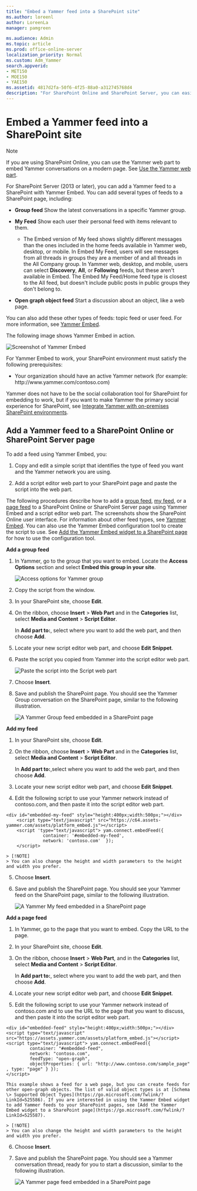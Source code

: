 ```yaml
---
title: "Embed a Yammer feed into a SharePoint site"
ms.author: loreenl
author: LoreenLa
manager: pamgreen

ms.audience: Admin
ms.topic: article
ms.prod: office-online-server
localization_priority: Normal
ms.custom: Adm_Yammer
search.appverid:
- MET150
- MOE150
- YAE150
ms.assetid: 4817d2fa-50f6-4f25-88a0-a312745768d4
description: "For SharePoint Online and SharePoint Server, you can easily add a Yammer feed to a SharePoint with Yammer Embed. Add group, my, or open graph object feeds."
---
```


# Embed a Yammer feed into a SharePoint site

> [!NOTE]
> If you are using SharePoint Online, you can use the Yammer web part to embed Yammer conversations on a modern page. See [Use the Yammer web part](https://support.office.com/article/a53cfa0c-3d09-42c8-a286-1038a81c59da). 
  
For SharePoint Server (2013 or later), you can add a Yammer feed to a SharePoint with Yammer Embed. You can add several types of feeds to a SharePoint page, including:
  
- **Group feed** Show the latest conversations in a specific Yammer group. 
    
- **My Feed** Show each user their personal feed with items relevant to them. 
    - The Embed version of My feed shows slightly different messages than the ones included in the home feeds available in Yammer web, desktop, or mobile. In Embed My Feed, users will see messages from all threads in groups they are a member of and all threads in the All Company group. In Yammer web, desktop, and mobile, users can select **Discovery**, **All**, or **Following** feeds, but these aren't available in Embed. The Embed My Feed/Home feed type is closest to the All feed, but doesn't include public posts in public groups they don't belong to.
    
- **Open graph object feed** Start a discussion about an object, like a web page. 
    
You can also add these other types of feeds: topic feed or user feed. For more information, see [Yammer Embed](https://go.microsoft.com/fwlink/?LinkID=524147).
  
The following image shows Yammer Embed in action.
  
![Screenshot of Yammer Embed](../media/597a2417-e2d6-4fea-8675-4d91a8be3b57.png)
  
For Yammer Embed to work, your SharePoint environment must satisfy the following prerequisites:
  
- Your organization should have an active Yammer network (for example: http&#58;//www&#46;yammer&#46;com/contoso&#46;com)
    
Yammer does not have to be the social collaboration tool for SharePoint for embedding to work, but if you want to make Yammer the primary social experience for SharePoint, see [Integrate Yammer with on-premises SharePoint environments](https://go.microsoft.com/fwlink/?LinkID=524180).
  
## Add a Yammer feed to a SharePoint Online or SharePoint Server page
<a name="AddFeed"> </a>

To add a feed using Yammer Embed, you:
  
1. Copy and edit a simple script that identifies the type of feed you want and the Yammer network you are using.
    
2. Add a script editor web part to your SharePoint page and paste the script into the web part.
    
The following procedures describe how to add a [group feed](embed-a-feed-into-a-sharepoint-site.md#GroupFeed), [my feed](embed-a-feed-into-a-sharepoint-site.md#MyFeed), or a [page feed](embed-a-feed-into-a-sharepoint-site.md#Pagefeed) to a SharePoint Online or SharePoint Server page using Yammer Embed and a script editor web part. The screenshots show the SharePoint Online user interface. For information about other feed types, see [Yammer Embed](https://go.microsoft.com/fwlink/?LinkID=524147). You can also use the Yammer Embed configuration tool to create the script to use. See [Add the Yammer Embed widget to a SharePoint page](https://go.microsoft.com/fwlink/?LinkID=525587) for how to use the configuration tool. 
  
 **Add a group feed**
  
1. In Yammer, go to the group that you want to embed. Locate the **Access Options** section and select **Embed this group in your site**.
    
    ![Access options for Yammer group](../media/a0bdb091-2d21-4041-adaf-bb66da668c64.png)
  
2. Copy the script from the window.
    
3. In your SharePoint site, choose **Edit**.
    
4. On the ribbon, choose **Insert** \> **Web Part** and in the **Categories** list, select **Media and Content** \> **Script Editor**.
    
    In **Add part to:**, select where you want to add the web part, and then choose **Add**.
    
5. Locate your new script editor web part, and choose **Edit Snippet**.
    
6. Paste the script you copied from Yammer into the script editor web part.
    
    ![Paste the script into the Script web part](../media/f9a3678b-0e05-4a66-ba6a-2f66a2e72495.png)
  
7. Choose **Insert**.
    
8. Save and publish the SharePoint page. You should see the Yammer Group conversation on the SharePoint page, similar to the following illustration.
    
    ![A Yammer Group feed embedded in a SharePoint page](../media/32c47bac-4d75-4364-99b3-f3edc7f9e6a3.png)
  
 **Add my feed**
  
1. In your SharePoint site, choose **Edit**.
    
2. On the ribbon, choose **Insert** \> **Web Part** and in the **Categories** list, select **Media and Content** \> **Script Editor**.
    
    In **Add part to:**,select where you want to add the web part, and then choose **Add**.
    
3. Locate your new script editor web part, and choose **Edit Snippet**.
    
4. Edit the following script to use your Yammer network instead of contoso.com, and then paste it into the script editor web part.
    
  ```
  <div id="embedded-my-feed" style="height:400px;width:500px;"></div> 
      <script type="text/javascript" src="https://c64.assets-yammer.com/assets/platform_embed.js"></script>
      <script 'type="text/javascript"> yam.connect.embedFeed({  
                container: '#embedded-my-feed',
                network: 'contoso.com'  });
      </script>
  
  ```

    > [!NOTE]
    > You can also change the height and width parameters to the height and width you prefer. 
  
5. Choose **Insert**.
    
6. Save and publish the SharePoint page. You should see your Yammer feed on the SharePoint page, similar to the following illustration.
    
    ![A Yammer My feed embedded in a SharePoint page](../media/4f5e2604-f68b-4c5b-8bfe-dfdb41ce32c9.png)
  
 **Add a page feed**
  
1. In Yammer, go to the page that you want to embed. Copy the URL to the page.
    
2. In your SharePoint site, choose **Edit**.
    
3. On the ribbon, choose **Insert** \> **Web Part**, and in the **Categories** list, select **Media and Content** \> **Script Editor**.
    
    In **Add part to:**, select where you want to add the web part, and then choose **Add**.
    
4. Locate your new script editor web part, and choose **Edit Snippet**.
    
5. Edit the following script to use your Yammer network instead of contoso.com and to use the URL to the page that you want to discuss, and then paste it into the script editor web part.
    
  ```
  <div id="embedded-feed" style="height:400px;width:500px;"></div> 
  <script type="text/javascript" src="https://assets.yammer.com/assets/platform_embed.js"></script> 
  <script type="text/javascript"> yam.connect.embedFeed({
           container: "#embedded-feed", 
           network: "contoso.com", 
           feedType: "open-graph", 
           objectProperties: { url: "http://www.contoso.com/sample_page" , type: "page" } }); 
  </script>
  
  ```

    This example shows a feed for a web page, but you can create feeds for other open-graph objects. The list of valid object types is at [Schema \> Supported Object Types](https://go.microsoft.com/fwlink/?LinkId=525586). If you are interested in using the Yammer Embed widget to add Yammer feeds to your SharePoint pages, see [Add the Yammer Embed widget to a SharePoint page](https://go.microsoft.com/fwlink/?LinkId=525587).
    
    > [!NOTE]
    > You can also change the height and width parameters to the height and width you prefer. 
  
6. Choose **Insert**.
    
7. Save and publish the SharePoint page. You should see a Yammer conversation thread, ready for you to start a discussion, similar to the following illustration.
    
    ![A Yammer page feed embedded in a SharePoint page](../media/b8697f24-f3f8-4817-8d9d-a39362008fa3.png)
